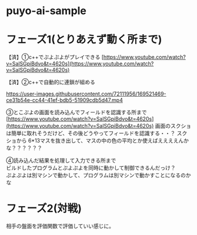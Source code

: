 # puyo-ai-sample

# フェーズ1(とりあえず動く所まで)

【済】①c++でぷよぷよがプレイできる
[https://www.youtube.com/watch?v=SalSGpiBdvo&t=4620s](https://www.youtube.com/watch?v=SalSGpiBdvo&t=4620s)  

【済】②c++で自動的に連鎖が組める  


https://user-images.githubusercontent.com/72111956/169521469-ce31b54e-cc44-41ef-bdb5-51909cdb5d47.mp4






③とこぷよの画面を読み込んでフィールドを認識する所まで  
[https://www.youtube.com/watch?v=SalSGpiBdvo&t=4620s](https://www.youtube.com/watch?v=SalSGpiBdvo&t=4620s)
画面のスクショは簡単に取れそうだけど、その後どうやってフィールドを認識する・・？
スクショから 6*13マスを抜き出して、マスの中の色の平均とか使えばええええんかな？？？？？？

④読み込んだ結果を処理して入力できる所まで  
ビルドしたプログラムとぷよぷよを同時に動かして制御できるんだっけ？  
ぷよぷよは別マシンで動かして、プログラムは別マシンで動かすことになるのかな  

# フェーズ2(対戦)
相手の盤面を評価関数で評価していい感じに。
